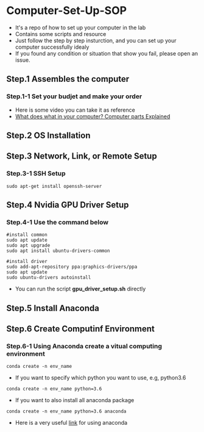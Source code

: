 # Computer-Set-Up-SOP
- It's a repo of how to set up your computer in the lab
- Contains some scripts and resource
- Just follow the step by step insturction, and you can set up your computer successfully idealy
- If you found any condition or situation that show you fail, please open an issue.
## Step.1 Assembles the computer
### Step.1-1 Set your budjet and make your order
- Here is some video you can take it as reference
- [What does what in your computer? Computer parts Explained](https://www.youtube.com/watch?v=ExxFxD4OSZ0)

## Step.2 OS Installation

## Step.3 Network, Link, or Remote Setup
### Step.3-1 SSH Setup
```
sudo apt-get install openssh-server
```

## Step.4 Nvidia GPU Driver Setup
### Step.4-1 Use the command below
```
#install common
sudo apt update
sudo apt upgrade
sudo apt install ubuntu-drivers-common

#install driver
sudo add-apt-repository ppa:graphics-drivers/ppa
sudo apt update
sudo ubuntu-drivers autoinstall
```
  - You can run the script **gpu_driver_setup.sh** directly

## Step.5 Install Anaconda

## Step.6 Create Computinf Environment
### Step.6-1 Using Anaconda create a vitual computing environment
```
conda create -n env_name
```
- If you want to specify which python you want to use, e.g, python3.6
```
conda create -n env_name python=3.6
```
- If you want to also install all anaconda package
```
conda create -n env_name python=3.6 anaconda
```
- Here is a very useful [link](https://kezunlin.me/post/23014ca5/) for using anaconda
